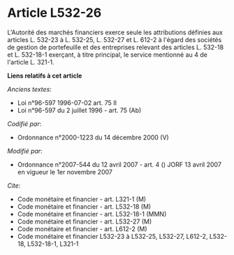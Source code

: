 # Article L532-26

L'Autorité des marchés financiers exerce seule les attributions définies aux articles L. 532-23 à L. 532-25, L. 532-27 et L.
612-2 à l'égard des sociétés de gestion de portefeuille et des entreprises relevant des articles L. 532-18 et L. 532-18-1
exerçant, à titre principal, le service mentionné au 4 de l'article L. 321-1.

**Liens relatifs à cet article**

_Anciens textes_:

  - Loi n°96-597 1996-07-02 art. 75 II
  - Loi n°96-597 du 2 juillet 1996 - art. 75 (Ab)

_Codifié par_:

  - Ordonnance n°2000-1223 du 14 décembre 2000 (V)

_Modifié par_:

  - Ordonnance n°2007-544 du 12 avril 2007 - art. 4 () JORF 13 avril 2007 en vigueur le 1er novembre 2007

_Cite_:

  - Code monétaire et financier - art. L321-1 (M)
  - Code monétaire et financier - art. L532-18 (M)
  - Code monétaire et financier - art. L532-18-1 (MMN)
  - Code monétaire et financier - art. L532-27 (M)
  - Code monétaire et financier - art. L612-2 (M)
  - Code monétaire et financier L532-23 à L532-25, L532-27, L612-2, L532-18, L532-18-1, L321-1

